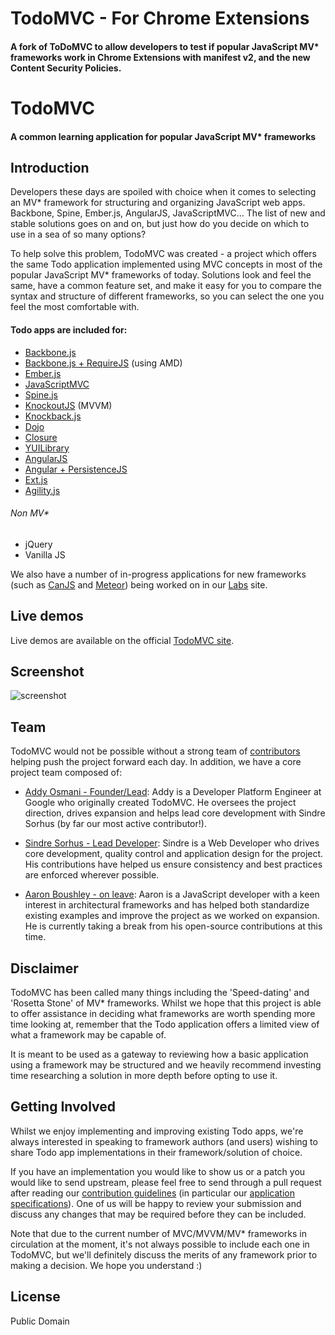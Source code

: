 # TodoMVC - For Chrome Extensions

#### A fork of ToDoMVC to allow developers to test if popular JavaScript MV* frameworks work in Chrome Extensions with manifest v2, and the new Content Security Policies.



# TodoMVC

#### A common learning application for popular JavaScript MV* frameworks


## Introduction

Developers these days are spoiled with choice when it comes to selecting an MV* framework for structuring and organizing JavaScript web apps. Backbone, Spine, Ember.js, AngularJS, JavaScriptMVC... The list of new and stable solutions goes on and on, but just how do you decide on which to use in a sea of so many options?

To help solve this problem, TodoMVC was created - a project which offers the same Todo application implemented using MVC concepts in most of the popular JavaScript MV* frameworks of today. Solutions look and feel the same, have a common feature set, and make it easy for you to compare the syntax and structure of different frameworks, so you can select the one you feel the most comfortable with.


#### Todo apps are included for:

- [Backbone.js](http://documentcloud.github.com/backbone/)
- [Backbone.js + RequireJS](http://requirejs.org/) (using AMD)
- [Ember.js](http://emberjs.com/)
- [JavaScriptMVC](http://javascriptmvc.com/)
- [Spine.js](http://spinejs.com/)
- [KnockoutJS](http://knockoutjs.com/) (MVVM)
- [Knockback.js](http://kmalakoff.github.com/knockback/)
- [Dojo](http://dojotoolkit.org/)
- [Closure](http://code.google.com/closure/library/)
- [YUILibrary](http://yuilibrary.com/)
- [AngularJS](http://angularjs.org/)
- [Angular + PersistenceJS](http://persistencejs.org/)
- [Ext.js](http://www.sencha.com/products/extjs)
- [Agility.js](http://agilityjs.com/)

###### Non MV*

- jQuery
- Vanilla JS

We also have a number of in-progress applications for new frameworks (such as [CanJS](http://canjs.us/) and [Meteor](http://meteor.com/)) being worked on in our [Labs](http://addyosmani.github.com/todomvc/labs) site. 

## Live demos

Live demos are available on the official [TodoMVC site](http://todomvc.com).


## Screenshot

![screenshot](https://raw.github.com/addyosmani/todomvc/master/screenshot.png)


## Team

TodoMVC would not be possible without a strong team of [contributors](https://github.com/addyosmani/todomvc/contributors) helping push the project forward each day. In addition, we have a core project team composed of:

* [Addy Osmani - Founder/Lead](http://github.com/addyosmani): Addy is a Developer Platform Engineer at Google who originally created TodoMVC. He oversees the project direction, drives expansion and helps lead core development with Sindre Sorhus (by far our most active contributor!).

* [Sindre Sorhus - Lead Developer](https://github.com/sindresorhus): Sindre is a Web Developer who drives core development, quality control and application design for the project. His contributions have helped us ensure consistency and best practices are enforced wherever possible. 

* [Aaron Boushley - on leave](https://github.com/boushley): Aaron is a JavaScript developer with a keen interest in architectural frameworks and has helped both standardize existing examples and improve the project as we worked on expansion. He is currently taking a break from his open-source contributions at this time.


## Disclaimer

TodoMVC has been called many things including the 'Speed-dating' and 'Rosetta Stone' of MV* frameworks. Whilst we hope that this project is able to offer assistance in deciding what frameworks are worth spending more time looking at, remember that the Todo application offers a limited view of what a framework may be capable of.

It is meant to be used as a gateway to reviewing how a basic application using a framework may be structured and we heavily recommend investing time researching a solution in more depth before opting to use it.


## Getting Involved

Whilst we enjoy implementing and improving existing Todo apps, we're always interested in speaking to framework authors (and users) wishing to share Todo app implementations in their framework/solution of choice.

If you have an implementation you would like to show us or a patch you would like to send upstream, please feel free to send through a pull request after reading our [contribution guidelines](https://github.com/addyosmani/todomvc/wiki) (in particular our [application specifications](https://github.com/addyosmani/todomvc/wiki/App-Specification)). One of us will be happy to review your submission and discuss any changes that may be required before they can be included.

Note that due to the current number of MVC/MVVM/MV* frameworks in circulation at the moment, it's not always possible to include each one in TodoMVC, but we'll definitely discuss the merits of any framework prior to making a decision. We hope you understand :)


## License

Public Domain
